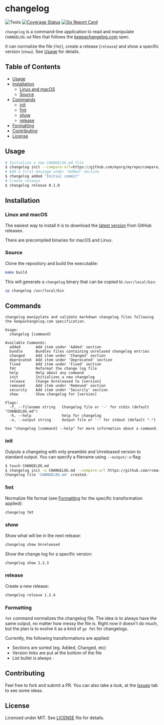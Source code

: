 # changelog

![Tests](https://github.com/rcmachado/changelog/workflows/Tests/badge.svg)
[![Coverage Status](https://coveralls.io/repos/github/rcmachado/changelog/badge.svg?branch=master)](https://coveralls.io/github/rcmachado/changelog?branch=master)
[![Go Report Card](https://goreportcard.com/badge/github.com/rcmachado/changelog)](https://goreportcard.com/report/github.com/rcmachado/changelog)

`changelog` is a command-line application to read and manipulate
`CHANGELOG.md` files that follows the [keepachangelog.com][] spec.

It can normalize the file (`fmt`), create a release (`release`) and
show a specific version (`show`). See [Usage](#usage) for details.

## Table of Contents

- [Usage](#usage)
- [Installation](#installation)
  - [Linux and macOS](#linux-and-macos)
  - [Source](#source)
- [Commands](#commands)
  - [init](#init)
  - [fmt](#fmt)
  - [show](#show)
  - [release](#release)
- [Formatting](#formatting)
- [Contributing](#contributing)
- [License](#license)

## Usage

```bash
# Initialize a new CHANGELOG.md file
$ changelog init --compare-url=https://github.com/myorg/myrepo/compare/abcdef...1234
# Add a first message under "Added" section
$ changelog added "Initial commit"
# Create release
$ changelog release 0.1.0
```

## Installation

### Linux and macOS

The easiest way to install it is to download the [latest version][]
from GitHub releases.

There are precompiled binaries for macOS and Linux.

### Source

Clone the repository and build the executable:

```bash
make build
```

This will generate a `changelog` binary that can be copied to `/usr/local/bin`:

```bash
cp changelog /usr/local/bin
```

## Commands

```text
changelog manipulate and validate markdown changelog files following the keepachangelog.com specification.

Usage:
  changelog [command]

Available Commands:
  added       Add item under 'Added' section
  bundle      Bundles files containing unrelased changelog entries
  changed     Add item under 'Changed' section
  deprecated  Add item under 'Deprecated' section
  fixed       Add item under 'Fixed' section
  fmt         Reformat the change log file
  help        Help about any command
  init        Initializes a new changelog
  release     Change Unreleased to [version]
  removed     Add item under 'Removed' section
  security    Add item under 'Security' section
  show        Show changelog for [version]

Flags:
  -f, --filename string   Changelog file or '-' for stdin (default "CHANGELOG.md")
  -h, --help              help for changelog
  -o, --output string     Output file or '-' for stdout (default "-")

Use "changelog [command] --help" for more information about a command.
```

### init

Outputs a changelog with only preamble and Unreleased version to standard output. You can specify a filename using `--output/-o` flag:

```bash
$ touch CHANGELOG.md
$ changelog init -o CHANGELOG.md --compare-url https://github.com/rcmachado/changelog/compare/abcdef...HEAD
Changelog file 'CHANGELOG.md' created.
```

### fmt

Normalize file format (see [Formatting](#formatting) for the specific
transformation applied):

```bash
changelog fmt
```

### show

Show what will be in the next release:

```bash
changelog show Unreleased
```

Show the change log for a specific version:

```bash
changelog show 1.2.3
```

### release

Create a new release:

```bash
changelog release 1.2.4
```

### Formatting

`fmt` command normalizes the changelog file. The idea is to always have
the same output, no matter how messy the file is. Right now it doesn't
do much, but the plan is to evolve it as a kind of `go fmt` for
changelogs.

Currently, the following transformations are applied:

- Sections are sorted (eg. Added, Changed, etc)
- Version links are put at the bottom of the file
- List bullet is always `-`

## Contributing

Feel free to fork and submit a PR. You can also take a look, at the [Issues][] tab to see some ideas.

## License

Licensed under MIT. See [LICENSE][] file for details.

[keepachangelog.com]: https://keepachangelog.com/
[LICENSE]: ./LICENSE
[Issues]: https://github.com/rcmachado/changelog
[latest version]: https://github.com/rcmachado/changelog/releases/latest
